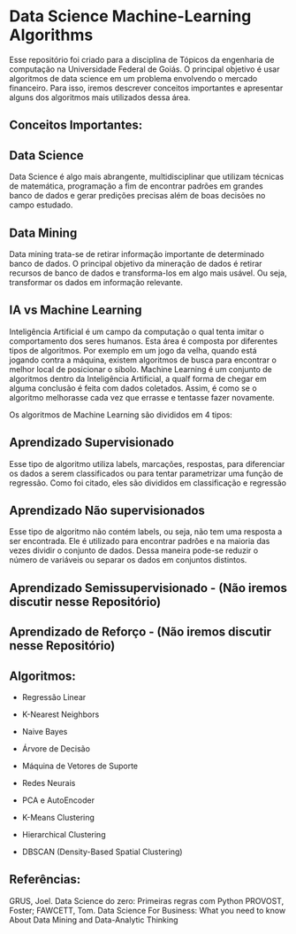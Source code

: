# Data Science Machine-Learning Algorithms

Esse repositório foi criado para a disciplina de Tópicos da engenharia de computação na Universidade Federal de Goiás. O principal objetivo é usar algoritmos de data science em um problema envolvendo o mercado financeiro. Para isso, iremos descrever conceitos importantes e apresentar alguns dos algoritmos mais utilizados dessa área.

## Conceitos Importantes:

## Data Science

Data Science é algo mais abrangente, multidisciplinar que utilizam técnicas de
matemática, programação a fim de encontrar padrões em grandes banco de dados e gerar
predições precisas além de boas decisões no campo estudado.

## Data Mining

Data mining trata-se de retirar informação importante de determinado banco de dados.
O principal objetivo da mineração de dados é retirar recursos de banco de dados e transforma-los
em algo mais usável. Ou seja, transformar os dados em informação relevante.

## IA vs Machine Learning
Inteligência Artificial é um campo da computação o qual tenta imitar o comportamento dos seres humanos. Esta área é composta por diferentes tipos de algoritmos. Por exemplo em um jogo da velha, quando está jogando contra a máquina, existem algoritmos de busca para encontrar o melhor local de posicionar o síbolo. Machine Learning é um conjunto de algoritmos dentro da Inteligência Artificial, a qualf forma de chegar em alguma conclusão é feita com dados coletados. Assim, é como se o algoritmo melhorasse cada vez que errasse e tentasse fazer novamente.

Os algoritmos de Machine Learning são divididos em 4 tipos:

## Aprendizado Supervisionado
Esse tipo de algoritmo utiliza labels, marcações, respostas, para diferenciar os dados a serem classificados ou para tentar parametrizar uma função de regressão. Como foi citado, eles são divididos em classificação e regressão

## Aprendizado Não supervisionados
Esse tipo de algoritmo não contém labels, ou seja, não tem uma resposta a ser encontrada. Ele é utilizado para encontrar padrões e na maioria das vezes dividir o conjunto de dados. Dessa maneira pode-se reduzir o número de variáveis ou separar os dados em conjuntos distintos.

## Aprendizado Semissupervisionado - (Não iremos discutir nesse Repositório)

## Aprendizado de Reforço - (Não iremos discutir nesse Repositório)

## Algoritmos:

- Regressão Linear
- K-Nearest Neighbors
- Naive Bayes
- Árvore de Decisão
- Máquina de Vetores de Suporte
- Redes Neurais

- PCA e AutoEncoder
- K-Means Clustering
- Hierarchical Clustering
- DBSCAN (Density-Based Spatial Clustering)

## Referências:

GRUS, Joel. Data Science do zero: Primeiras regras com Python
PROVOST, Foster; FAWCETT, Tom. Data Science For Business: What you need to know About Data Mining and Data-Analytic Thinking
